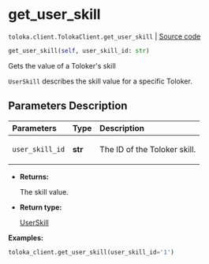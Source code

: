 # get_user_skill
`toloka.client.TolokaClient.get_user_skill` | [Source code](https://github.com/Toloka/toloka-kit/blob/v1.0.1/src/client/__init__.py#L40)

```python
get_user_skill(self, user_skill_id: str)
```

Gets the value of a Toloker's skill


`UserSkill` describes the skill value for a specific Toloker.

## Parameters Description

| Parameters | Type | Description |
| :----------| :----| :-----------|
`user_skill_id`|**str**|<p>The ID of the Toloker skill.</p>

* **Returns:**

  The skill value.

* **Return type:**

  [UserSkill](toloka.client.user_skill.UserSkill.md)

**Examples:**

```python
toloka_client.get_user_skill(user_skill_id='1')
```
